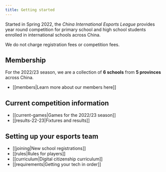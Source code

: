 ```yaml
---
title: Getting started
---
```


Started in Spring 2022, the *China International Esports League* provides year round competition for primary school and high school students enrolled in international schools across China.

We do not charge registration fees or competition fees.

## Membership

For the 2022/23 season, we are a collection of **6 schools** from **5 provinces** across China.

- [[members|Learn more about our members here]]

## Current competition information

- [[current-games|Games for the 2022/23 season]]
- [[results-22-23|Fixtures and results]]

## Setting up your esports team

- [[joining|New school registrations]]
- [[rules|Rules for players]]
- [[curriculum|Digital citizenship curriculum]]
- [[requirements|Getting your tech in order]]
